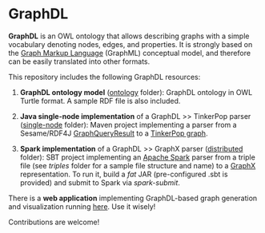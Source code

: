 # GraphDL

**GraphDL** is an OWL ontology that allows describing graphs with a simple vocabulary denoting nodes, edges, and properties. It is strongly based on the [Graph Markup Language](http://graphml.graphdrawing.org) (GraphML) conceptual model, and therefore can be easily translated into other formats.

 This repository includes the following GraphDL resources:

1. **GraphDL ontology model** ([ontology](ontology) folder): GraphDL ontology in OWL Turtle format. A sample RDF file is also included.

2. **Java single-node implementation** of a GraphDL >> TinkerPop parser ([single-node](single-node) folder): Maven project implementing a parser from a Sesame/RDF4J [GraphQueryResult](http://archive.rdf4j.org/javadoc/sesame-4.1.2/) to a [TinkerPop graph](http://tinkerpop.apache.org/javadocs/current/full/org/apache/tinkerpop/gremlin/tinkergraph/structure/TinkerGraph.html).

3. **Spark implementation** of a GraphDL >> GraphX parser ([distributed](distributed) folder): SBT project implementing an [Apache Spark](http://spark.apache.org/docs/latest/index.html) parser from a triple file (see *triples* folder for a sample file structure and name) to a [GraphX](http://spark.apache.org/docs/latest/graphx-programming-guide.html) representation. To run it, build a *fat* JAR (pre-configured .sbt is provided) and submit to Spark via *spark-submit*.

There is a **web application** implementing GraphDL-based graph generation and visualization running [here](http://35.164.57.130:53188/graphviewer/vizu.html#). Use it wisely!

Contributions are welcome!